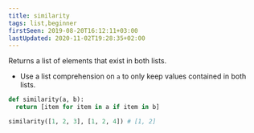 ```yaml
---
title: similarity
tags: list,beginner
firstSeen: 2019-08-20T16:12:11+03:00
lastUpdated: 2020-11-02T19:28:35+02:00
---
```


Returns a list of elements that exist in both lists.

- Use a list comprehension on `a` to only keep values contained in both lists.

```py
def similarity(a, b):
  return [item for item in a if item in b]
```

```py
similarity([1, 2, 3], [1, 2, 4]) # [1, 2]
```
